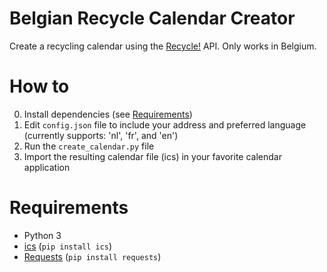 # Belgian Recycle Calendar Creator

Create a recycling calendar using the [Recycle!](https://recycleapp.be) API. Only works in Belgium.

# How to

0. Install dependencies (see [Requirements](#requirements))
1. Edit `config.json` file to include your address and preferred language (currently supports: 'nl', 'fr', and 'en')
2. Run the `create_calendar.py` file
3. Import the resulting calendar file (ics) in your favorite calendar application

# Requirements

* Python 3
* [ics](https://pypi.org/project/ics/) (`pip install ics`)
* [Requests](https://pypi.org/project/requests/) (`pip install requests`)
